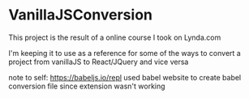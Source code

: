 # VanillaJSConversion
This project is the result of a online course I took on Lynda.com

I'm keeping it to use as a reference for some of the ways to convert a project from vanillaJS to React/JQuery
and vice versa

note to self:
https://babeljs.io/repl used babel website to create babel conversion file since extension wasn't working
